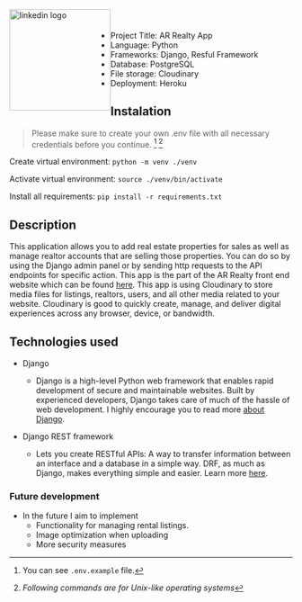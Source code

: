 <a href="https://www.linkedin.com/in/almir-redzematovic-05b734201/" style="outline: none;"><img src="https://res.cloudinary.com/iamalmiir/image/upload/v1655748669/Linkedin-logo-png_ufs32u.png" alt="linkedin logo" style="float: left; margin-top: 10px;width: 180px;"/></a>
<br />
<br />

- Project Title: AR Realty App
- Language: Python
- Frameworks: Django, Resful Framework
- Database: PostgreSQL
- File storage: Cloudinary
- Deployment: Heroku

## Instalation

> Please make sure to create your own .env file with all necessary credentials before you continue. [^1] [^2]

[^1]: You can see `.env.example` file.
[^2]: _Following commands are for Unix-like operating systems_

Create virtual environment: `python -m venv ./venv`

Activate virtual environment: `source ./venv/bin/activate`

Install all requirements: `pip install -r requirements.txt`

## Description

This application allows you to add real estate properties for sales as well as manage realtor accounts that are selling
those properties. You can do so by using the Django admin panel or by sending http requests to the API endpoints for
specific action. This app is the part of the AR Realty front end website which can be
found [here](https://ar-realty-client.vercel.app/). This app is using Cloudinary to store media files for listings,
realtors, users, and all other media related to your website. Cloudinary is good to quickly create, manage, and deliver
digital experiences across any browser, device, or bandwidth.

## Technologies used

- Django
  - Django is a high-level Python web framework that enables rapid development of secure and maintainable websites.
    Built by experienced developers, Django takes care of much of the hassle of web development. I highly encourage
    you to read more [about Django](https://developer.mozilla.org/en-US/docs/Learn/Server-side/Django/Introduction).
- Django REST framework

  - Lets you create RESTful APIs: A way to transfer information between an interface and a database in a simple way.
    DRF, as much as Django, makes everything simple and easier. Learn
    more [here](https://www.django-rest-framework.org/).

### Future development

- In the future I aim to implement
  - Functionality for managing rental listings.
  - Image optimization when uploading
  - More security measures
